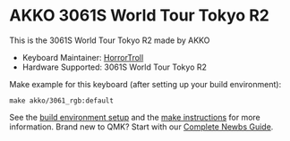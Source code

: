 # AKKO 3061S World Tour Tokyo R2

This is the 3061S World Tour Tokyo R2 made by AKKO

* Keyboard Maintainer: [HorrorTroll](https://github.com/HorrorTroll)
* Hardware Supported: 3061S World Tour Tokyo R2

Make example for this keyboard (after setting up your build environment):

    make akko/3061_rgb:default

See the [build environment setup](https://docs.qmk.fm/#/getting_started_build_tools) and the [make instructions](https://docs.qmk.fm/#/getting_started_make_guide) for more information. Brand new to QMK? Start with our [Complete Newbs Guide](https://docs.qmk.fm/#/newbs).
